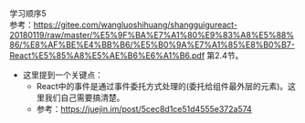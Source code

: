 学习顺序5    
参考：https://gitee.com/wangluoshihuang/shangguigureact-20180119/raw/master/%E5%9F%BA%E7%A1%80%E9%83%A8%E5%88%86/%E8%AF%BE%E4%BB%B6/%E5%B0%9A%E7%A1%85%E8%B0%B7-React%E5%85%A8%E5%AE%B6%E6%A1%B6.pdf
第2.4节。

- 这里提到一个关键点：
  + React中的事件是通过事件委托方式处理的(委托给组件最外层的元素)。这里我们自己需要搞清楚。
  + 参考：https://juejin.im/post/5cec8d1ce51d4555e372a574
 
